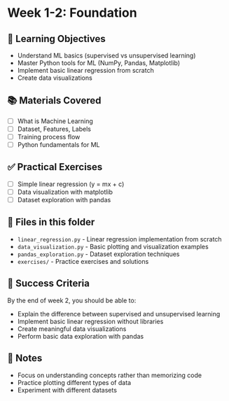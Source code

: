 # Week 1-2: Foundation

## 🎯 Learning Objectives
- Understand ML basics (supervised vs unsupervised learning)
- Master Python tools for ML (NumPy, Pandas, Matplotlib)
- Implement basic linear regression from scratch
- Create data visualizations

## 📚 Materials Covered
- [ ] What is Machine Learning
- [ ] Dataset, Features, Labels
- [ ] Training process flow
- [ ] Python fundamentals for ML

## ✅ Practical Exercises
- [ ] Simple linear regression (y = mx + c)
- [ ] Data visualization with matplotlib
- [ ] Dataset exploration with pandas

## 📁 Files in this folder
- `linear_regression.py` - Linear regression implementation from scratch
- `data_visualization.py` - Basic plotting and visualization examples
- `pandas_exploration.py` - Dataset exploration techniques
- `exercises/` - Practice exercises and solutions

## 🎯 Success Criteria
By the end of week 2, you should be able to:
- Explain the difference between supervised and unsupervised learning
- Implement basic linear regression without libraries
- Create meaningful data visualizations
- Perform basic data exploration with pandas

## 📝 Notes
- Focus on understanding concepts rather than memorizing code
- Practice plotting different types of data
- Experiment with different datasets
